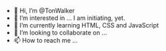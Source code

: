 - 👋 Hi, I’m @TonWalker
- 👀 I’m interested in ... I am initiating, yet.
- 🌱 I’m currently learning HTML, CSS and JavaScript
- 💞️ I’m looking to collaborate on ...
- 📫 How to reach me ...

<!---
TonWalker/TonWalker is a ✨ special ✨ repository because its `README.md` (this file) appears on your GitHub profile.
You can click the Preview link to take a look at your changes.
--->
